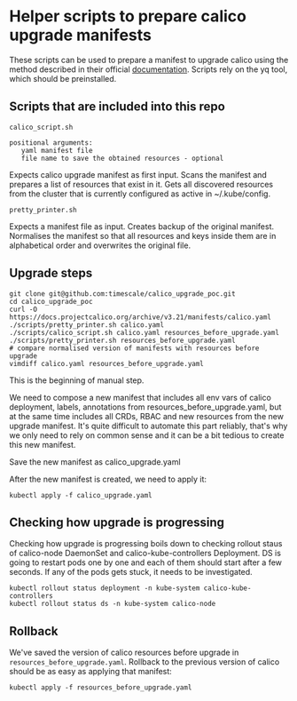 # Helper scripts to prepare calico upgrade manifests

These scripts can be used to prepare a manifest to upgrade calico using the method described in their official [documentation](https://projectcalico.docs.tigera.io/maintenance/kubernetes-upgrade#upgrading-an-installation-that-uses-manifests-and-the-kubernetes-api-datastore). Scripts rely on the yq tool, which should be preinstalled.

## Scripts that are included into this repo

```
calico_script.sh

positional arguments:
   yaml manifest file
   file name to save the obtained resources - optional
```

Expects calico upgrade manifest as first input. Scans the manifest and prepares a list of resources that exist in it. Gets all discovered resources from the cluster that is currently configured as active in ~/.kube/config.

```
pretty_printer.sh
```

Expects a manifest file as input. Creates backup of the original manifest. Normalises the manifest so that all resources and keys inside them are in alphabetical order and overwrites the original file. 

## Upgrade steps

```
git clone git@github.com:timescale/calico_upgrade_poc.git
cd calico_upgrade_poc
curl -O https://docs.projectcalico.org/archive/v3.21/manifests/calico.yaml
./scripts/pretty_printer.sh calico.yaml
./scripts/calico_script.sh calico.yaml resources_before_upgrade.yaml
./scripts/pretty_printer.sh resources_before_upgrade.yaml
# compare normalised version of manifests with resources before upgrade
vimdiff calico.yaml resources_before_upgrade.yaml
```
This is the beginning of manual step.

We need to compose a new manifest that includes all env vars of calico deployment, labels, annotations from resources_before_upgrade.yaml, but at the same time includes all CRDs, RBAC and new resources from the new upgrade manifest. It's quite difficult to automate this part reliably, that's why we only need to rely on common sense and it can be a bit tedious to create this new manifest.

Save the new manifest as calico_upgrade.yaml

After the new manifest is created, we need to apply it:

```
kubectl apply -f calico_upgrade.yaml
```

## Checking how upgrade is progressing

Checking how upgrade is progressing boils down to checking rollout staus of calico-node DaemonSet and calico-kube-controllers Deployment. DS is going to restart pods one by one and each of them should start after a few seconds. If any of the pods gets stuck, it needs to be investigated.

```
kubectl rollout status deployment -n kube-system calico-kube-controllers
kubectl rollout status ds -n kube-system calico-node
```

## Rollback

We've saved the version of calico resources before upgrade in `resources_before_upgrade.yaml`. Rollback to the previous version of calico should be as easy as applying that manifest:

```
kubectl apply -f resources_before_upgrade.yaml
```
